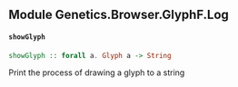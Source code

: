 ## Module Genetics.Browser.GlyphF.Log

#### `showGlyph`

``` purescript
showGlyph :: forall a. Glyph a -> String
```

Print the process of drawing a glyph to a string


